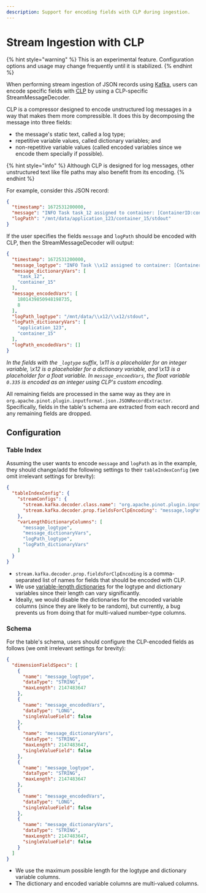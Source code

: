 ```yaml
---
description: Support for encoding fields with CLP during ingestion.
---
```


# Stream Ingestion with CLP

{% hint style="warning" %}
This is an experimental feature. Configuration options and usage may change frequently until it is stabilized.
{% endhint %}

When performing stream ingestion of JSON records using [Kafka](pinot-stream-ingestion/import-from-apache-kafka.md), users can encode specific fields with [CLP](https://github.com/y-scope/clp) by using a CLP-specific StreamMessageDecoder.

CLP is a compressor designed to encode unstructured log messages in a way that makes them more compressible. It does this by decomposing the message into three fields:

* the message's static text, called a log type;
* repetitive variable values, called dictionary variables; and
* non-repetitive variable values (called encoded variables since we encode them specially if possible).

{% hint style="info" %}
Although CLP is designed for log messages, other unstructured text like file paths may also benefit from its encoding.
{% endhint %}

For example, consider this JSON record:

```json
{
  "timestamp": 1672531200000,
  "message": "INFO Task task_12 assigned to container: [ContainerID:container_15], operation took 0.335 seconds. 8 tasks remaining.",
  "logPath": "/mnt/data/application_123/container_15/stdout"
}
```

If the user specifies the fields `message` and `logPath` should be encoded with CLP, then the StreamMessageDecoder will output:

```json
{
  "timestamp": 1672531200000,
  "message_logtype": "INFO Task \\x12 assigned to container: [ContainerID:\\x12], operation took \\x13 seconds. \\x11 tasks remaining.",
  "message_dictionaryVars": [
    "task_12",
    "container_15"
  ],
  "message_encodedVars": [
    1801439850948198735,
    8
  ],
  "logPath_logtype": "/mnt/data/\\x12/\\x12/stdout",
  "logPath_dictionaryVars": [
    "application_123",
    "container_15"
  ],
  "logPath_encodedVars": []
}
```

_In the fields with the `_logtype` suffix, \x11 is a placeholder for an integer variable, \x12 is a placeholder for a dictionary variable, and \x13 is a placeholder for a float variable. In `message_encoedVars`, the float variable `0.335` is encoded as an integer using CLP's custom encoding._

All remaining fields are processed in the same way as they are in `org.apache.pinot.plugin.inputformat.json.JSONRecordExtractor`. Specifically, fields in the table's schema are extracted from each record and any remaining fields are dropped.

## Configuration

### Table Index

Assuming the user wants to encode `message` and `logPath` as in the example, they should change/add the following settings to their `tableIndexConfig` (we omit irrelevant settings for brevity):

```json
{
  "tableIndexConfig": {
    "streamConfigs": {
      "stream.kafka.decoder.class.name": "org.apache.pinot.plugin.inputformat.clplog.CLPLogMessageDecoder",
      "stream.kafka.decoder.prop.fieldsForClpEncoding": "message,logPath"
    },
    "varLengthDictionaryColumns": [
      "message_logtype",
      "message_dictionaryVars",
      "logPath_logtype",
      "logPath_dictionaryVars"
    ]
  }
}
```

* `stream.kafka.decoder.prop.fieldsForClpEncoding` is a comma-separated list of names for fields that should be encoded with CLP.
* We use [variable-length dictionaries](../../configuration-reference/table#table-index-config) for the logtype and dictionary variables since their length can vary significantly.
* Ideally, we would disable the dictionaries for the encoded variable columns (since they are likely to be random), but currently, a bug prevents us from doing that for multi-valued number-type columns.

### Schema

For the table's schema, users should configure the CLP-encoded fields as follows  (we omit irrelevant settings for brevity):

```json
{
  "dimensionFieldSpecs": [
    {
      "name": "message_logtype",
      "dataType": "STRING",
      "maxLength": 2147483647
    },
    {
      "name": "message_encodedVars",
      "dataType": "LONG",
      "singleValueField": false
    },
    {
      "name": "message_dictionaryVars",
      "dataType": "STRING",
      "maxLength": 2147483647,
      "singleValueField": false
    },
    {
      "name": "message_logtype",
      "dataType": "STRING",
      "maxLength": 2147483647
    },
    {
      "name": "message_encodedVars",
      "dataType": "LONG",
      "singleValueField": false
    },
    {
      "name": "message_dictionaryVars",
      "dataType": "STRING",
      "maxLength": 2147483647,
      "singleValueField": false
    }
  ]
}
```

* We use the maximum possible length for the logtype and dictionary variable columns.
* The dictionary and encoded variable columns are multi-valued columns.
